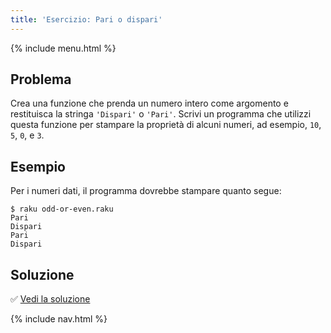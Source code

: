 ```yaml
---
title: 'Esercizio: Pari o dispari'
---
```


{% include menu.html %}

## Problema

Crea una funzione che prenda un numero intero come argomento e restituisca la stringa `'Dispari'` o `'Pari'`. Scrivi un programma che utilizzi questa funzione per stampare la proprietà di alcuni numeri, ad esempio, `10`, `5`, `0`, e `3`.

## Esempio

Per i numeri dati, il programma dovrebbe stampare quanto segue:

```console
$ raku odd-or-even.raku
Pari
Dispari
Pari
Dispari
```

## Soluzione

✅ [Vedi la soluzione](solution)

{% include nav.html %}
